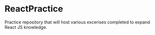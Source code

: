 # ReactPractice


Practice repository that will host various excerises completed to expand React JS knowledge.


